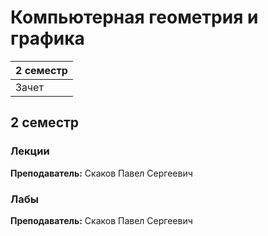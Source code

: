 # Компьютерная геометрия и графика

|2 семестр|
|---|
|Зачет|

## 2 семестр
### Лекции

**Преподаватель:** Скаков Павел Сергеевич

### Лабы

**Преподаватель:** Скаков Павел Сергеевич
